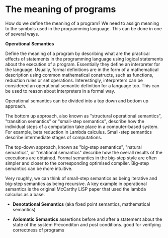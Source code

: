 

The meaning of programs
========================

How do we define the meaning of a program? We need to assign meaning to the symbols used in the programming language. This can be done in one of several ways.

**Operational Semantics**

Define the meaning of a program by describing what are the practical effects of statements in the programming language using logical statements about the execution of a program. Essentially they define an interpreter for the language. Usually, formal definitions are in the form of a mathematical description using common mathematical constructs, such as functions, reduction rules or set operations. Interestingly, interpreters can be considered an operational semantic definition for a language too. This can be used to reason about interpreters in a formal way.

Operational semantics can be divided into a top down and bottom up approach.

The bottom up approach, also known as "structural operational semantics", "transition semantics" or "small-step semantics", describe how the individual steps of a computation take place in a computer-based system. For example, beta reduction in Lambda calculus. Small-step semantics describe intermediate stages of computations.

The top-down approach, known as "big-step semantics", "natural semantics", or "relational semantics" describe how the overall results of the executions are obtained. Formal semantics in the big-step style are often simpler and closer to the corresponding optimised compiler. Big-step semantics can be more intuitive.

Very roughly, we can think of small-step semantics as being iterative and big-step semantics as being recursive. A key example in operational semantics is the original McCarthy LISP paper that used the lambda calculus as a base.


 - **Denotational Semantics**
 (aka fixed point semantics, mathematical semantics)

 - **Axiomatic Semantics**
 assertions before and after a statement about the state of the system
 Preconditon and post conditions. good for verifying correctness of programs
